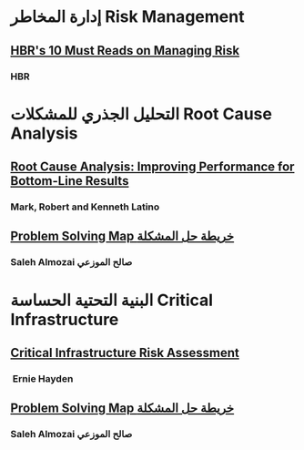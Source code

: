 # إدارة المخاطر Risk Management
<div class="metro-book-container">
	<div class="metro-book metro-book-1"> 
		<h2>
			<a href="https://amzn.to/4cDmnUI">HBR's 10 Must Reads on Managing Risk</a>
		</h2>
		 <h3>HBR</h3>
	 </div>
    <div class="metro-book metro-book-2">
        <h2></h2>
        <h3></h3>
    </div>
</div>

# التحليل الجذري للمشكلات Root Cause Analysis



<div class="metro-book-container">
	<div class="metro-book metro-book-2"> 
		<h2>
			<a href="https://amzn.to/45ImpZh"> Root Cause Analysis: Improving Performance for Bottom-Line Results</a>
		</h2>
		 <h3>Mark, Robert and Kenneth Latino</h3>
		 </div>
    <div class="metro-book metro-book-3">
        <h2><a href="https://www.psmap.io/Resources"> 
        Problem Solving Map خريطة حل المشكلة</a></h2>
        <h3>Saleh Almozai صالح الموزعي</h3>
	 </div>
</div>

# البنية التحتية الحساسة Critical Infrastructure

<div class="metro-book-container">
	<div class="metro-book metro-book-4"> 
		<h2>
			<a href="https://amzn.to/3xDHk2S">  Critical Infrastructure Risk Assessment</a>
		</h2>
		 <h3> Ernie Hayden</h3>
		 </div>
    <div class="metro-book metro-book-3">
        <h2><a href="https://www.psmap.io/Resources"> 
        Problem Solving Map خريطة حل المشكلة</a></h2>
        <h3>Saleh Almozai صالح الموزعي</h3>
	 </div>
</div>